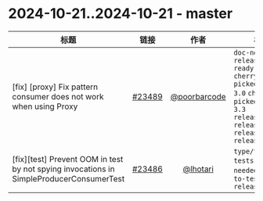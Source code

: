 # 2024-10-21..2024-10-21 - master
| 标题 | 链接 | 作者 | 标签 |
| - | :--: | :--: | - |
| [fix] [proxy] Fix pattern consumer does not work when using Proxy | [#23489](https://github.com/apache/pulsar/pull/23489) | [@poorbarcode](https://github.com/poorbarcode) | `doc-not-needed` `release/2.11.0` `ready-to-test` `cherry-picked/branch-3.0` `cherry-picked/branch-3.3` `release/3.2.5` `release/3.3.3` `release/3.0.8` `release/4.0.1`  | 
| [fix][test] Prevent OOM in test by not spying invocations in SimpleProducerConsumerTest | [#23486](https://github.com/apache/pulsar/pull/23486) | [@lhotari](https://github.com/lhotari) | `type/flaky-tests` `doc-not-needed` `ready-to-test` `release/4.0.1`  | 
